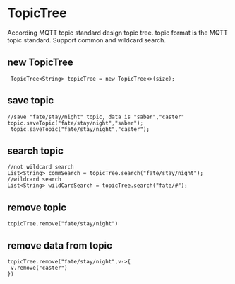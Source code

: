 # TopicTree
According MQTT topic standard design topic tree.
topic format is the MQTT topic standard. Support common and wildcard search.

## new TopicTree
```
 TopicTree<String> topicTree = new TopicTree<>(size);
 ```
 
 ## save topic
 ```
 //save "fate/stay/night" topic, data is "saber","caster"
 topic.saveTopic("fate/stay/night","saber");
  topic.saveTopic("fate/stay/night","caster");
 ```
 
 ## search topic
 ```
 //not wildcard search
 List<String> commSearch = topicTree.search("fate/stay/night");
 //wildcard search
 List<String> wildCardSearch = topicTree.search("fate/#");
 ```
 
 ## remove topic
 ```
 topicTree.remove("fate/stay/night")
 ```
 
 ## remove data from topic
 
 ```
 topicTree.remove("fate/stay/night",v->{
  v.remove("caster")
 })
 ```
 
 
